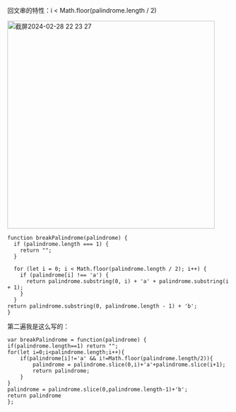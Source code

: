 回文串的特性：i < Math.floor(palindrome.length / 2)       

<img width="469" alt="截屏2024-02-28 22 23 27" src="https://github.com/xkong-study/gucheng_algorithm/assets/100473178/0b36d4c6-453b-4bdc-9796-81dfa31888e6">

```code
function breakPalindrome(palindrome) {
  if (palindrome.length === 1) {
    return "";
  }

  for (let i = 0; i < Math.floor(palindrome.length / 2); i++) {
    if (palindrome[i] !== 'a') {
      return palindrome.substring(0, i) + 'a' + palindrome.substring(i + 1);
    }
  }
return palindrome.substring(0, palindrome.length - 1) + 'b';
}
```
第二遍我是这么写的：  

```code
var breakPalindrome = function(palindrome) {
if(palindrome.length==1) return "";
for(let i=0;i<palindrome.length;i++){
    if(palindrome[i]!='a' && i!=Math.floor(palindrome.length/2)){
        palindrome = palindrome.slice(0,i)+'a'+palindrome.slice(i+1);
        return palindrome;
    }
}
palindrome = palindrome.slice(0,palindrome.length-1)+'b';
return palindrome
};
```
